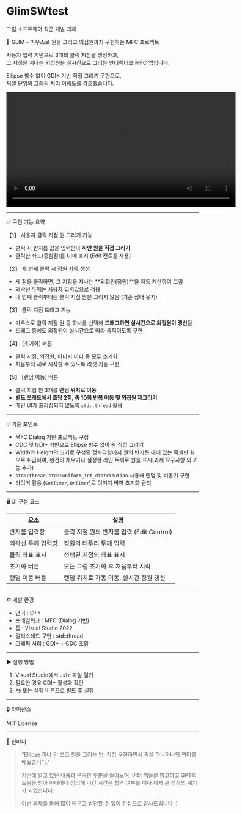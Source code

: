 # GlimSWtest
그림 소프트웨어 직군 개발 과제

🎯 GLIM - 마우스로 원을 그리고 외접원까지 구현하는 MFC 프로젝트

사용자 입력 기반으로 3개의 클릭 지점을 생성하고,  
그 지점을 지나는 외접원을 실시간으로 그리는 인터랙티브 MFC 앱입니다.

Ellipse 함수 없이 GDI+ 기반 직접 그리기 구현으로,  
픽셀 단위의 그래픽 처리 이해도를 강조했습니다.

<video src="Test.mp4" controls width="600"></video>

---

 ✅ 구현 기능 요약

 【1】 사용자 클릭 지점 원 그리기 기능
- 클릭 시 반지름 값을 입력받아 **하얀 원을 직접 그리기**
- 클릭한 좌표(중심점)를 UI에 표시 (Edit 컨트롤 사용)

 【2】 세 번째 클릭 시 정원 자동 생성
- 세 점을 클릭하면, 그 지점을 지나는 **외접원(정원)**을 자동 계산하여 그림
- 외곽선 두께는 사용자 입력값으로 적용
- 네 번째 클릭부터는 클릭 지점 원은 그리지 않음 (기존 상태 유지)

 【3】 클릭 지점 드래그 기능
- 마우스로 클릭 지점 원 중 하나를 선택해 **드래그하면 실시간으로 외접원이 갱신**됨
- 드래그 중에도 외접원이 실시간으로 따라 움직이도록 구현

 【4】 [초기화] 버튼
- 클릭 지점, 외접원, 이미지 버퍼 등 모두 초기화
- 처음부터 새로 시작할 수 있도록 리셋 기능 구현

 【5】 [랜덤 이동] 버튼
- 클릭 지점 원 3개를 **랜덤 위치로 이동**
- **별도 쓰레드에서 초당 2회, 총 10회 반복 이동 및 외접원 재그리기**
- 메인 UI가 프리징되지 않도록 `std::thread` 활용

---

 💡 기술 포인트

- MFC Dialog 기반 프로젝트 구성
- CDC 및 GDI+ 기반으로 Ellipse 함수 없이 원 직접 그리기
- Width와 Height의 크기로 구성된 정사각형에서 원의 반지름 내에 있는 픽셀만 원으로 취급하여,
  완전히 채우거나 설정한 라인 두께로 원을 표시(과제 요구사항 외 기능 추가)
- `std::thread`, `std::uniform_int_distribution` 사용해 랜덤 및 비동기 구현
- 타이머 활용 (`SetTimer`, `OnTimer`)로 이미지 버퍼 초기화 관리

---

 🖥️ UI 구성 요소

| 요소         | 설명                                  |
|--------------|---------------------------------------|
| 반지름 입력창 | 클릭 지점 원의 반지름 입력 (Edit Control) |
| 외곽선 두께 입력창 | 정원의 테두리 두께 입력                   |
| 클릭 좌표 표시 | 선택된 지점의 좌표 표시                  |
| 초기화 버튼   | 모든 그림 초기화 후 처음부터 시작           |
| 랜덤 이동 버튼 | 랜덤 위치로 자동 이동, 실시간 정원 갱신    |

---

 ⚙️ 개발 환경

- 언어 : C++  
- 프레임워크 : MFC (Dialog 기반)  
- 툴 : Visual Studio 2022  
- 멀티스레드 구현 : std::thread  
- 그래픽 처리 : GDI+ + CDC 조합

---

 ▶️ 실행 방법

1. Visual Studio에서 `.sln` 파일 열기  
2. 필요한 경우 GDI+ 활성화 확인  
3. `F5` 또는 실행 버튼으로 빌드 후 실행

---

 🔒 라이선스

MIT License

---

 💬 한마디

> "Ellipse 하나 안 쓰고 원을 그리는 법, 직접 구현하면서 픽셀 하나하나의 의미를 배웠습니다."  
>  
> 기존에 알고 있던 내용과 부족한 부분을 돌아보며, 여러 책들을 참고하고 GPT의 도움을 받아 하나하나 정리해 나간 시간은 합격 여부를 떠나 제게 큰 성장의 계기가 되었습니다. 
>
> 이번 과제를 통해 많이 배우고 발전할 수 있어 진심으로 감사드립니다 :)
